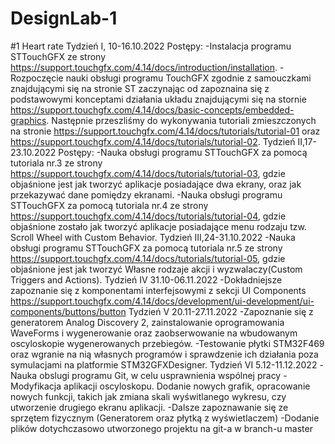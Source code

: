 # DesignLab-1

#1 Heart rate
Tydzień I, 10-16.10.2022
Postępy:
-Instalacja programu STTouchGFX ze strony https://support.touchgfx.com/4.14/docs/introduction/installation.
-Rozpoczęcie nauki obsługi programu TouchGFX zgodnie z samouczkami znajdującymi się na stronie ST zaczynając od zapoznaina się z podstawowymi konceptami działania układu znajdującymi się na stornie https://support.touchgfx.com/4.14/docs/basic-concepts/embedded-graphics. Następnie przeszliśmy do wykonywania tutoriali zmieszczonych na stronie https://support.touchgfx.com/4.14/docs/tutorials/tutorial-01 oraz https://support.touchgfx.com/4.14/docs/tutorials/tutorial-02.
Tydzień II,17-23.10.2022
Postępy:
-Nauka obsługi programu STTouchGFX za pomocą tutoriala nr.3 ze strony https://support.touchgfx.com/4.14/docs/tutorials/tutorial-03, gdzie objaśnione jest jak tworzyć aplikacje posiadające dwa ekrany, oraz jak przekazywać dane pomiędzy ekranami.
-Nauka obsługi programu STTouchGFX za pomocą tutoriala nr.4 ze strony https://support.touchgfx.com/4.14/docs/tutorials/tutorial-04, gdzie objaśnione zostało jak tworzyć aplikacje posiadające menu rodzaju tzw. Scroll Wheel with Custom Behavior.
Tydzień III,24-31.10.2022
-Nauka obsługi programu STTouchGFX za pomocą tutoriala nr.5 ze strony https://support.touchgfx.com/4.14/docs/tutorials/tutorial-05, gdzie objaśnione jest jak tworzyć Własne rodzaje akcji i wyzwalaczy(Custom Triggers and Actions).
Tydzień IV 31.10-06.11.2022
-Dokładniejsze zapoznanie się z komponentami interfejsowymi z sekcji UI Components https://support.touchgfx.com/4.14/docs/development/ui-development/ui-components/buttons/button Tydzień V 20.11-27.11.2022
-Zapoznanie się z generatorem Analog Discovery 2, zainstalowanie oprogramowania WaveForms i wygenerowanie oraz zaobserwowanie na wbudowanym oscyloskopie wygenerowanych przebiegów.
-Testowanie płytki STM32F469 oraz wgranie na nią własnych programów i sprawdzenie ich działania poza symulacjami na platformie STM32GFXDesigner.
Tydzień VI 5.12-11.12.2022
-Nauka obslugi programu Git, w celu usprawnienia wspólnej pracy
-Modyfikacja aplikacji oscyloskopu. Dodanie nowych grafik, opracowanie nowych funkcji, takich jak zmiana skali wyświtlanego wykresu, czy utworzenie drugiego ekranu aplikacji.
-Dalsze zapoznawanie się ze sprzętem fizycznym (Generatorem oraz płytką z wyświetlaczem)
-Dodanie plików dotychczasowo utworzonego projektu na git-a w branch-u master
